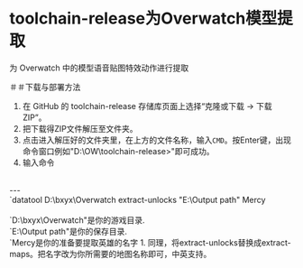 # toolchain-release为Overwatch模型提取

为 Overwatch 中的模型语音贴图特效动作进行提取

＃＃下载与部署方法

1. 在 GitHub 的 toolchain-release 存储库页面上选择“克隆或下载 -> 下载 ZIP”。
1. 把下载得ZIP文件解压至文件夹。
1. 点击进入解压好的文件夹里，在上方的文件名称，输入`CMD`。按Enter键，出现命令窗口例如"D:\OW\toolchain-release>"即可成功。
2. 输入命令
</br>
---</br>
`datatool D:\bxyx\Overwatch extract-unlocks "E:\Output path" Mercy
</br>
</br>
`D:\bxyx\Overwatch"是你的游戏目录.
</br>
`E:\Output path"是你的保存目录.
</br>
`Mercy是你的准备要提取英雄的名字
1. 同理，将extract-unlocks替换成extract-maps。把名字改为你所需要的地图名称即可，中英支持。 
         
